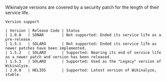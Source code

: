 Wikinalyze versions are covered by a security patch for the length of their service life.
```
Version support

| Version | Release Code | Status
| 1.0.0   | SONAR        | Not supported: Ended its service life as a pre-release.
| 1.5.1   | SOLARO       | Not supported: Ended its service life as newer patches have been implemented.
| 1.5.2   | SOLARO       | Supported: Nearing its end of service life as a newer patch and version has been released.
| 1.5.3   | SOLARO       | Supported: Used as the "Legacy" version of Wikinalyze.
| 2.0.0   | HELIOS       | Supported: Latest version of Wikinalyze, stable.
